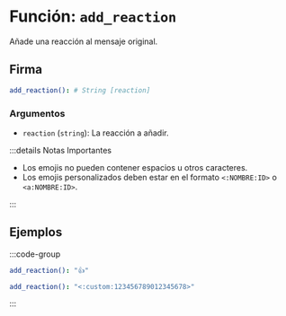 # Función: `add_reaction`

Añade una reacción al mensaje original.

## Firma

```yml
add_reaction(): # String [reaction]
```

### Argumentos

- `reaction` (`string`): La reacción a añadir.

:::details Notas Importantes

- Los emojis no pueden contener espacios u otros caracteres.
- Los emojis personalizados deben estar en el formato `<:NOMBRE:ID>` o `<a:NOMBRE:ID>`.

:::

## Ejemplos

:::code-group

```yml [Emoji Unicode]
add_reaction(): "👍"
```

```yml [Emoji Personalizado]
add_reaction(): "<:custom:123456789012345678>"
```

:::
